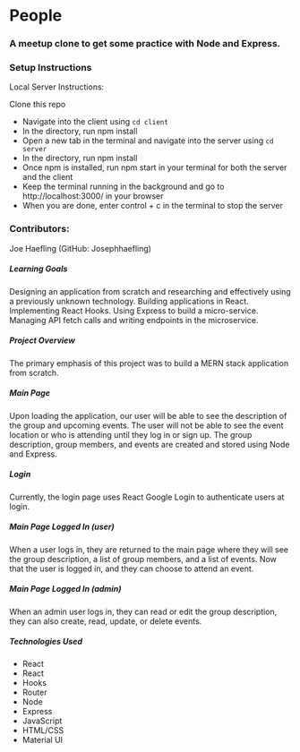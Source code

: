 # People

### A meetup clone to get some practice with Node and Express.

### Setup Instructions
Local Server Instructions:

Clone this repo
- Navigate into the client using `cd client`
- In the directory, run npm install
- Open a new tab in the terminal and navigate into the server using `cd server`
- In the directory, run npm install
- Once npm is installed, run npm start in your terminal for both the server and the client
- Keep the terminal running in the background and go to http://localhost:3000/ in your browser
- When you are done, enter control + c in the terminal to stop the server


### Contributors:
Joe Haefling (GitHub: Josephhaefling)

##### Learning Goals

Designing an application from scratch and researching and effectively using a previously unknown technology. Building applications in React. Implementing React Hooks. Using Express to build a micro-service. Managing API fetch calls and writing endpoints in the microservice.

##### Project Overview

The primary emphasis of this project was to build a MERN stack application from scratch.

##### Main Page

Upon loading the application, our user will be able to see the description of the group and upcoming events. The user will not be able to see the event location or who is attending until they log in or sign up. The group description, group members, and events are created and stored using Node and Express.

##### Login

Currently, the login page uses React Google Login to authenticate users at login.

##### Main Page Logged In (user)

When a user logs in, they are returned to the main page where they will see the group description, a list of group members, and a list of events. Now that the user is logged in, and they can choose to attend an event.

##### Main Page Logged In (admin)

When an admin user logs in, they can read or edit the group description, they can also create, read, update, or delete events.

##### Technologies Used
- React
- React
- Hooks
- Router
- Node
- Express
- JavaScript
- HTML/CSS
- Material UI
